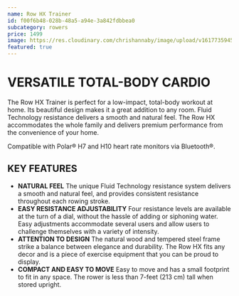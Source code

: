 ```yaml
---
name: Row HX Trainer
id: f00f6b48-028b-48a5-a94e-3a842fdbbea0
subcategory: rowers
price: 1499
image: https://res.cloudinary.com/chrishannaby/image/upload/v1617735945/lifefitness/Row-HX-Trainer-Standard-Angled-l_oflh13.jpg
featured: true
---
```

# VERSATILE TOTAL-BODY CARDIO
The Row HX Trainer is perfect for a low-impact, total-body workout at home. Its beautiful design makes it a great addition to any room. Fluid Technology resistance delivers a smooth and natural feel. The Row HX accommodates the whole family and delivers premium performance from the convenience of your home.



Compatible with Polar® H7 and H10 heart rate monitors via Bluetooth®.




## KEY FEATURES
 

- **NATURAL FEEL**
  The unique Fluid Technology resistance system delivers a smooth and natural feel, and provides consistent resistance throughout each rowing stroke.
- **EASY RESISTANCE ADJUSTABILITY**
  Four resistance levels are available at the turn of a dial, without the hassle of adding or siphoning water. Easy adjustments accommodate several users and allow users to challenge themselves with a variety of intensity.
- **ATTENTION TO DESIGN**
  The natural wood and tempered steel frame strike a balance between elegance and durability. The Row HX fits any decor and is a piece of exercise equipment that you can be proud to display.
- **COMPACT AND EASY TO MOVE**
  Easy to move and has a small footprint to fit in any space. The rower is less than 7-feet (213 cm) tall when stored upright.